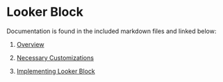 # Looker Block
Documentation is found in the included markdown files and linked below:

1. [Overview](overview.md)

1. [Necessary Customizations](customizations.md)

1. [Implementing Looker Block](implementing-looker-block.md)
